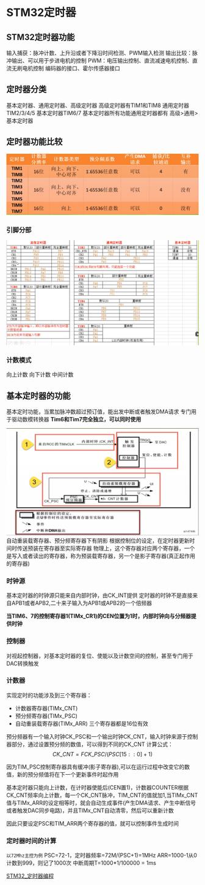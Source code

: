 # STM32定时器
## STM32定时器功能
输入捕获：脉冲计数、上升沿或者下降沿时间检测、PWM输入检测
输出比较：脉冲输出、可以用于步进电机的控制
PWM：电压输出控制、直流减速电机控制、直流无刷电机控制
编码器的接口、霍尔传感器接口
## 定时器分类
基本定时器、通用定时器、高级定时器
高级定时器有TIM1和TIM8
通用定时器TIM2/3/4/5
基本定时器TIM6/7
基本定时器所有功能通用定时器都有
高级>通用>基本定时器

## 定时器功能比较
![Pasted image 20210401191320](../../../../../pictures/Pasted%20image%2020210401191320.png)
### 引脚分部
![Pasted image 20210401192440](../../../../../pictures/Pasted%20image%2020210401192440.png)
### 计数模式
向上计数
向下计数
中间计数
## 基本定时器的功能
基本定时功能，当累加脉冲数超过预订值，能出发中断或者触发DMA请求
专门用于驱动数模转换器
**Tim6和Tim7完全独立，可以同时使用**

![Pasted image 20210401193750](../../../../../pictures/Pasted%20image%2020210401193750.png)
自动重装载寄存器、预分频寄存器下有阴影
根据控制位的设定，在定时器更新时间时传送预装在寄存器至实际寄存器
物理上，这个寄存器对应两个寄存器，一个是写入或者读出的寄存器，称为预装载寄存器，另一个是影子寄存器(真正起作用的寄存器)
### 时钟源
基本定时器的时钟源只能来自内部时钟，由CK_INT提供
定时器的时钟不是直接来自APB1或者APB2,二十来子输入为APB1或APB2的一个倍频器

**当TIM6、7的控制寄存器1(TIMx_CR1)的CEN位置为1时，内部时钟向与分频器提供时钟**
### 控制器
对视起控制器，对基本定时器的复位、使能以及计数空间的控制，甚至专门用于DAC转换触发
### 计数器
实现定时的功能涉及到三个寄存器：
+ 计数器寄存器(TIMx_CNT)
+ 预分频寄存器(TIMx_PSC)
+ 自动重装载寄存器(TIMx_ARR)
三个寄存器都是16位有效

预分频器有一个输入时钟CK_PSC和一个输出时钟CK_CNT，输入时钟来源于控制器部分，通过设置预分频的数值，可以得到不同的CK_CNT
计算公式：
$$
CK\_CNT = FCK\_PSC/(PSC[15::0]+1)
$$

因为TIM_PSC控制寄存器具有缓冲(影子寄存器),可以在运行过程中改变它的数值，新的预分频值将在下一个更新事件时起作用

基本定时器只能向上计数，在计时器使能后(CEN置1)，计数器COUNTER根据CK_CNT频率向上计数，每一个CK_CNT脉冲，TIM_CNT的值就加1,当TIMx_CNT值与TIMx_ARR的设定相等时，就会自动生成事件(产生DMA请求、产生中断信号或者触发DAC同步电路)，并且TIMx_CNT自动清零，然后可以重新计数

因此只要设定PSC和TIM_ARR两个寄存器的值，就可以控制事件生成时间

### 定时器时间的计算
`以72Mhz主控为例`
 PSC=72-1，定时器频率=72M/(PSC+1)=1MHz
 ARR=1000-1从0计数到999，则记了1000次
 中断周期T=1000\*1/100000 = 1ms

[STM32_定时器编程](../SoftWare/STM32_定时器编程.md)




